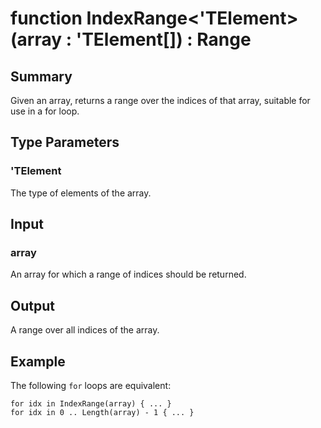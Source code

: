 # function IndexRange<'TElement>(array : 'TElement[]) : Range

## Summary
Given an array, returns a range over the indices of that array, suitable
for use in a for loop.

## Type Parameters
### 'TElement
The type of elements of the array.

## Input
### array
An array for which a range of indices should be returned.

## Output
A range over all indices of the array.

## Example
The following `for` loops are equivalent:
```qsharp
for idx in IndexRange(array) { ... }
for idx in 0 .. Length(array) - 1 { ... }
```
